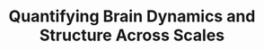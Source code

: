---
layout: event-single
image: /assets/uploads/QMmulti.jpg
title: "Quantifying Brain Dynamics and Structure Across Scales"
start: 2021-07-15 10:00
end: 2021-07-15 11:00
link_to: https://talks.cam.ac.uk/talk/index/161440
class: spark
desc: Dr Ben Fulcher, University of Sydney, will discuss recent methods used to quantify patterns in human and mouse brain-imaging data. 
---